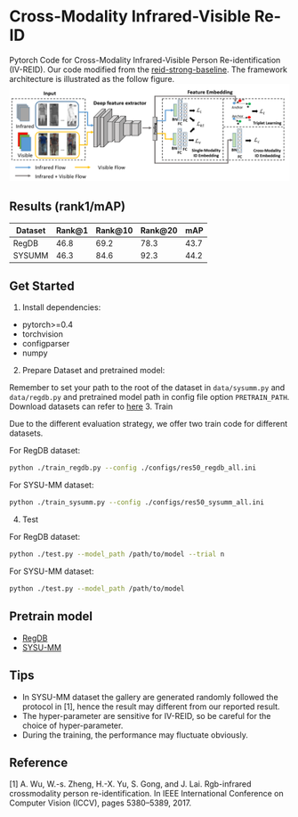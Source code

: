 # Cross-Modality Infrared-Visible Re-ID
Pytorch Code for Cross-Modality Infrared-Visible Person Re-identification (IV-REID).
Our code modified from the [reid-strong-baseline](https://github.com/michuanhaohao/reid-strong-baseline).
The framework architecture is illustrated as the follow figure.
![Image text](./images/Network.png)
## Results (rank1/mAP)
| Dataset | Rank@1 | Rank@10 | Rank@20 | mAP |
| ------- | ------ | ------  | ------- | --- |
| RegDB   | 46.8   | 69.2    | 78.3    | 43.7|
| SYSUMM  | 46.3   | 84.6    | 92.3    | 44.2|

## Get Started
1. Install dependencies:
  - pytorch>=0.4
  - torchvision
  - configparser
  - numpy
2. Prepare Dataset and pretrained model:

  Remember to set your path to the root of the dataset in `data/sysumm.py` and `data/regdb.py` and pretrained model path in config file option `PRETRAIN_PATH`.
  Download datasets can refer to [here](https://github.com/mangye16/Cross-Modal-Re-ID-baseline#1-prepare-the-datasets)
3. Train

  Due to the different evaluation strategy, we offer two train code for different datasets.

  For RegDB dataset:
  ```bash
  python ./train_regdb.py --config ./configs/res50_regdb_all.ini
  ```
  For SYSU-MM dataset:
  ```bash
  python ./train_sysumm.py --config ./configs/res50_sysumm_all.ini
  ```

4. Test

  For RegDB dataset:
  ```bash
  python ./test.py --model_path /path/to/model --trial n
  ```
  For SYSU-MM dataset:
  ```bash
  python ./test.py --model_path /path/to/model
  ```

## Pretrain model
  - [RegDB](https://drive.google.com/open?id=1jaHlE2h0E1GGb4G8MkSxv5pphN7yTUl7)
  - [SYSU-MM](https://drive.google.com/open?id=1-R-Vc8IF0xzfV_mUooowyJ38VuADDah4)

## Tips
  - In SYSU-MM dataset the gallery are generated randomly followed the protocol in [1], hence the result may different from our reported result.
  - The hyper-parameter are sensitive for IV-REID, so be careful for the choice of hyper-parameter.
  - During the training, the performance may fluctuate obviously.

## Reference

[1] A. Wu, W.-s. Zheng, H.-X. Yu, S. Gong, and J. Lai. Rgb-infrared crossmodality person re-identification. In IEEE International Conference on Computer Vision (ICCV), pages 5380–5389, 2017.
